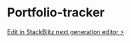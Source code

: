 # Portfolio-tracker

[Edit in StackBlitz next generation editor ⚡️](https://stackblitz.com/~/github.com/poojesh123/Portfolio-tracker)